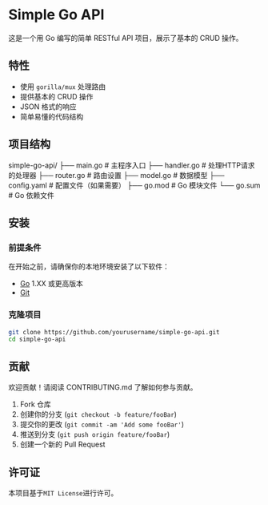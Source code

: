 # Simple Go API

这是一个用 Go 编写的简单 RESTful API 项目，展示了基本的 CRUD 操作。

## 特性

- 使用 `gorilla/mux` 处理路由
- 提供基本的 CRUD 操作
- JSON 格式的响应
- 简单易懂的代码结构

## 项目结构

simple-go-api/
├── main.go # 主程序入口
├── handler.go # 处理HTTP请求的处理器
├── router.go # 路由设置
├── model.go # 数据模型
├── config.yaml # 配置文件（如果需要）
├── go.mod # Go 模块文件
└── go.sum # Go 依赖文件


## 安装

### 前提条件

在开始之前，请确保你的本地环境安装了以下软件：

- [Go](https://golang.org/doc/install) 1.XX 或更高版本
- [Git](https://git-scm.com/)

### 克隆项目

```sh
git clone https://github.com/yourusername/simple-go-api.git
cd simple-go-api
```


## 贡献
欢迎贡献！请阅读 CONTRIBUTING.md 了解如何参与贡献。

1. Fork 仓库
2. 创建你的分支 (`git checkout -b feature/fooBar`)
3. 提交你的更改 (`git commit -am 'Add some fooBar'`)
4. 推送到分支 (`git push origin feature/fooBar`)
5. 创建一个新的 Pull Request

## 许可证
本项目基于` MIT License `进行许可。